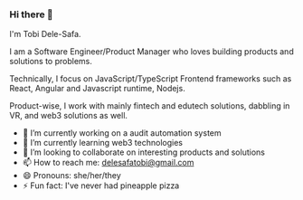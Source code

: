 ### Hi there 👋

I'm Tobi Dele-Safa.

I am a Software Engineer/Product Manager who loves building products and solutions to problems.

Technically, I focus on JavaScript/TypeScript Frontend frameworks such as React, Angular and Javascript runtime, Nodejs.

Product-wise, I work with mainly fintech and edutech solutions, dabbling in VR, and web3 solutions as well.

- 🔭 I’m currently working on a audit automation system
- 🌱 I’m currently learning web3 technologies
- 👯 I’m looking to collaborate on interesting products and solutions
- 📫 How to reach me: delesafatobi@gmail.com
- 😄 Pronouns: she/her/they
- ⚡ Fun fact: I've never had pineapple pizza
